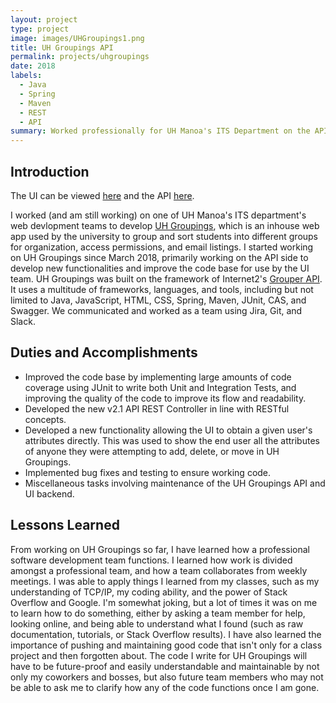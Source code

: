 ```yaml
---
layout: project
type: project
image: images/UHGroupings1.png
title: UH Groupings API
permalink: projects/uhgroupings
date: 2018
labels:
  - Java
  - Spring
  - Maven
  - REST
  - API
summary: Worked professionally for UH Manoa's ITS Department on the API of a web app called UH Groupings used by the university.
---
```

## Introduction

The UI can be viewed [here](https://github.com/uhawaii-system-its-ti-iam/uhgroupings) and the API [here](https://github.com/uhawaii-system-its-ti-iam/uh-groupings-api).

I worked (and am still working) on one of UH Manoa's ITS department's web devlopment teams to develop [UH Groupings](https://www.hawaii.edu/its/uhgroupings/), which is an inhouse web app used by the university to group and sort students into different groups for organization, access permissions, and email listings. I started working on UH Groupings since March 2018, primarily working on the API side to develop new functionalities and improve the code base for use by the UI team. UH Groupings was built on the framework of Internet2's [Grouper API](https://spaces.at.internet2.edu/display/Grouper/Grouper+Wiki+Home). It uses a multitude of frameworks, languages, and tools, including but not limited to Java, JavaScript, HTML, CSS, Spring, Maven, JUnit, CAS, and Swagger. We communicated and worked as a team using Jira, Git, and Slack.

## Duties and Accomplishments

- Improved the code base by implementing large amounts of code coverage using JUnit to write both Unit and Integration Tests, and improving the quality of the code to improve its flow and readability. 
- Developed the new v2.1 API REST Controller in line with RESTful concepts.
- Developed a new functionality allowing the UI to obtain a given user's attributes directly. This was used to show the end user all the attributes of anyone they were attempting to add, delete, or move in UH Groupings.
- Implemented bug fixes and testing to ensure working code.
- Miscellaneous tasks involving maintenance of the UH Groupings API and UI backend.

## Lessons Learned

From working on UH Groupings so far, I have learned how a professional software development team functions. I learned how work is divided amongst a professional team, and how a team collaborates from weekly meetings. I was able to apply things I learned from my classes, such as my understanding of TCP/IP, my coding ability, and the power of Stack Overflow and Google. I'm somewhat joking, but a lot of times it was on me to learn how to do something, either by asking a team member for help, looking online, and being able to understand what I found (such as raw documentation, tutorials, or Stack Overflow results). 
I have also learned the importance of pushing and maintaining good code that isn't only for a class project and then forgotten about. The code I write for UH Groupings will have to be future-proof and easily understandable and maintainable by not only my coworkers and bosses, but also future team members who may not be able to ask me to clarify how any of the code functions once I am gone. 




